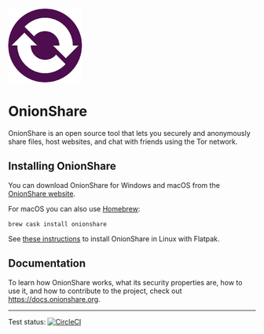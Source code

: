 ![OnionShare](/docs/source/_static/logo.png)

# OnionShare

OnionShare is an open source tool that lets you securely and anonymously share files, host websites, and chat with friends using the Tor network.

## Installing OnionShare

You can download OnionShare for Windows and macOS from the [OnionShare website](https://onionshare.org).

For macOS you can also use [Homebrew](https://brew.sh/):

```
brew cask install onionshare
```

See [these instructions](https://docs.onionshare.org/2.3/en/install.html#install-in-linux) to install OnionShare in Linux with Flatpak.

## Documentation

To learn how OnionShare works, what its security properties are, how to use it, and how to contribute to the project, check out https://docs.onionshare.org.

---

Test status: [![CircleCI](https://circleci.com/gh/micahflee/onionshare.svg?style=svg)](https://circleci.com/gh/micahflee/onionshare)